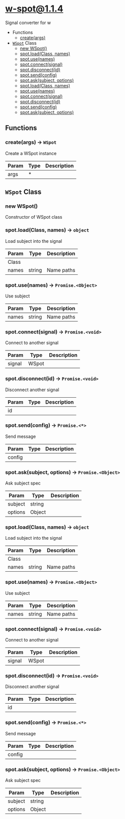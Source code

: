 # w-spot@1.1.4

Signal converter for w

+ Functions
  + [create(args)](#w-spot-function-create)
+ [`WSpot`](#w-spot-classes) Class
  + [new WSpot()](#w-spot-classes-w-spot-constructor)
  + [spot.load(Class, names)](#w-spot-classes-w-spot-load)
  + [spot.use(names)](#w-spot-classes-w-spot-use)
  + [spot.connect(signal)](#w-spot-classes-w-spot-connect)
  + [spot.disconnect(id)](#w-spot-classes-w-spot-disconnect)
  + [spot.send(config)](#w-spot-classes-w-spot-send)
  + [spot.ask(subject, options)](#w-spot-classes-w-spot-ask)
  + [spot.load(Class, names)](#w-spot-classes-w-spot-load)
  + [spot.use(names)](#w-spot-classes-w-spot-use)
  + [spot.connect(signal)](#w-spot-classes-w-spot-connect)
  + [spot.disconnect(id)](#w-spot-classes-w-spot-disconnect)
  + [spot.send(config)](#w-spot-classes-w-spot-send)
  + [spot.ask(subject, options)](#w-spot-classes-w-spot-ask)

## Functions

<a class='md-heading-link' name="w-spot-function-create" ></a>

### create(args) -> `WSpot`

Create a WSpot instance

| Param | Type | Description |
| ----- | --- | -------- |
| args | * |  |



<a class='md-heading-link' name="w-spot-classes"></a>

## `WSpot` Class






<a class='md-heading-link' name="w-spot-classes-w-spot-constructor" ></a>

### new WSpot()

Constructor of WSpot class



<a class='md-heading-link' name="w-spot-classes-w-spot-load" ></a>

### spot.load(Class, names) -> `object`

Load subject into the signal

| Param | Type | Description |
| ----- | --- | -------- |
| Class |  |  |
| names | string | Name paths |


<a class='md-heading-link' name="w-spot-classes-w-spot-use" ></a>

### spot.use(names) -> `Promise.<Object>`

Use subject

| Param | Type | Description |
| ----- | --- | -------- |
| names | string | Name paths |


<a class='md-heading-link' name="w-spot-classes-w-spot-connect" ></a>

### spot.connect(signal) -> `Promise.<void>`

Connect to another signal

| Param | Type | Description |
| ----- | --- | -------- |
| signal | WSpot |  |


<a class='md-heading-link' name="w-spot-classes-w-spot-disconnect" ></a>

### spot.disconnect(id) -> `Promise.<void>`

Disconnect another signal

| Param | Type | Description |
| ----- | --- | -------- |
| id |  |  |


<a class='md-heading-link' name="w-spot-classes-w-spot-send" ></a>

### spot.send(config) -> `Promise.<*>`

Send message

| Param | Type | Description |
| ----- | --- | -------- |
| config |  |  |


<a class='md-heading-link' name="w-spot-classes-w-spot-ask" ></a>

### spot.ask(subject, options) -> `Promise.<Object>`

Ask subject spec

| Param | Type | Description |
| ----- | --- | -------- |
| subject | string |  |
| options | Object |  |


<a class='md-heading-link' name="w-spot-classes-w-spot-load" ></a>

### spot.load(Class, names) -> `object`

Load subject into the signal

| Param | Type | Description |
| ----- | --- | -------- |
| Class |  |  |
| names | string | Name paths |


<a class='md-heading-link' name="w-spot-classes-w-spot-use" ></a>

### spot.use(names) -> `Promise.<Object>`

Use subject

| Param | Type | Description |
| ----- | --- | -------- |
| names | string | Name paths |


<a class='md-heading-link' name="w-spot-classes-w-spot-connect" ></a>

### spot.connect(signal) -> `Promise.<void>`

Connect to another signal

| Param | Type | Description |
| ----- | --- | -------- |
| signal | WSpot |  |


<a class='md-heading-link' name="w-spot-classes-w-spot-disconnect" ></a>

### spot.disconnect(id) -> `Promise.<void>`

Disconnect another signal

| Param | Type | Description |
| ----- | --- | -------- |
| id |  |  |


<a class='md-heading-link' name="w-spot-classes-w-spot-send" ></a>

### spot.send(config) -> `Promise.<*>`

Send message

| Param | Type | Description |
| ----- | --- | -------- |
| config |  |  |


<a class='md-heading-link' name="w-spot-classes-w-spot-ask" ></a>

### spot.ask(subject, options) -> `Promise.<Object>`

Ask subject spec

| Param | Type | Description |
| ----- | --- | -------- |
| subject | string |  |
| options | Object |  |




